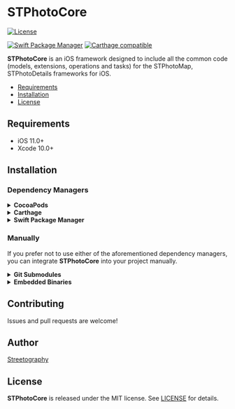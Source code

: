 # STPhotoCore

[![License](https://img.shields.io/badge/license-MIT-blue.svg)](https://github.com/mikelanza/st-photo-core-ios/blob/master/LICENSE)

[![Swift Package Manager](https://img.shields.io/badge/Swift%20Package%20Manager-compatible-brightgreen.svg)](https://github.com/apple/swift-package-manager)
[![Carthage compatible](https://img.shields.io/badge/Carthage-compatible-4BC51D.svg?style=flat)](https://github.com/Carthage/Carthage)

**STPhotoCore** is an iOS framework designed to include all the common code (models, extensions, operations and tasks) for the STPhotoMap, STPhotoDetails frameworks for iOS.

- [Requirements](#requirements)
- [Installation](#installation)
- [License](#license)

## Requirements

- iOS 11.0+
- Xcode 10.0+

## Installation

### Dependency Managers
<details>
  <summary><strong>CocoaPods</strong></summary>

[CocoaPods](http://cocoapods.org) is a dependency manager for Cocoa projects. You can install it with the following command:

```bash
$ gem install cocoapods
```

To integrate **STPhotoCore** into your Xcode project using CocoaPods, specify it in your `Podfile`:

```ruby
source 'https://github.com/CocoaPods/Specs.git'
platform :ios, '10.0'
use_frameworks!

pod 'STPhotoCore', '~> 0.1.4'
```

Then, run the following command:

```bash
$ pod install
```

</details>

<details>
  <summary><strong>Carthage</strong></summary>

[Carthage](https://github.com/Carthage/Carthage) is a decentralized dependency manager that automates the process of adding frameworks to your Cocoa application.

You can install Carthage with [Homebrew](http://brew.sh/) using the following command:

```bash
$ brew update
$ brew install carthage
```

To integrate **STPhotoCore** into your Xcode project using Carthage, specify it in your `Cartfile`:

```ogdl
github "mikelanza/st-photo-core-ios" ~> 0.1.4
```

</details>

<details>
  <summary><strong>Swift Package Manager</strong></summary>

To use **STPhotoCore** as a [Swift Package Manager](https://swift.org/package-manager/) package just add the following in your Package.swift file.

``` swift
// swift-tools-version:5.0

import PackageDescription

let package = Package(
    name: "HelloSTPhotoCore",
    dependencies: [
    .package(url: "https://github.com/mikelanza/st-photo-core-ios.git", .upToNextMajor(from: "0.1.4"))
    ],
    targets: [
        .target(name: "HelloSTPhotoCore", dependencies: ["STPhotoCore"])
    ]
)
```
</details>

### Manually

If you prefer not to use either of the aforementioned dependency managers, you can integrate **STPhotoCore** into your project manually.

<details>
  <summary><strong>Git Submodules</strong></summary><p>

- Open up Terminal, `cd` into your top-level project directory, and run the following command "if" your project is not initialized as a git repository:

```bash
$ git init
```

- Add **STPhotoCore** as a git [submodule](http://git-scm.com/docs/git-submodule) by running the following command:

```bash
$ git submodule add https://github.com/mikelanza/st-photo-core-ios.git
$ git submodule update --init --recursive
```

- Open the new `STPhotoCore` folder, and drag the `STPhotoCore.xcodeproj` into the Project Navigator of your application's Xcode project.

    > It should appear nested underneath your application's blue project icon. Whether it is above or below all the other Xcode groups does not matter.

- Select the `STPhotoCore.xcodeproj` in the Project Navigator and verify the deployment target matches that of your application target.
- Next, select your application project in the Project Navigator (blue project icon) to navigate to the target configuration window and select the application target under the "Targets" heading in the sidebar.
- In the tab bar at the top of that window, open the "General" panel.
- Click on the `+` button under the "Embedded Binaries" section.
- You will see two different `STPhotoCore.xcodeproj` folders each with two different versions of the `STPhotoCore.framework` nested inside a `Products` folder.

    > It does not matter which `Products` folder you choose from.

- Select the `STPhotoCore.framework`.

- And that's it!

> The `STPhotoCore.framework` is automagically added as a target dependency, linked framework and embedded framework in a copy files build phase which is all you need to build on the simulator and a device.

</p></details>

<details>
  <summary><strong>Embedded Binaries</strong></summary><p>

- Download the latest release from https://github.com/mikelanza/st-photo-core-ios/releases
- Next, select your application project in the Project Navigator (blue project icon) to navigate to the target configuration window and select the application target under the "Targets" heading in the sidebar.
- In the tab bar at the top of that window, open the "General" panel.
- Click on the `+` button under the "Embedded Binaries" section.
- Add the downloaded `STPhotoCore.framework`.
- And that's it!

</p></details>

## Contributing

Issues and pull requests are welcome!

## Author

[Streetography](https://streetography.com)

## License

**STPhotoCore** is released under the MIT license. See [LICENSE](https://github.com/mikelanza/st-photo-core-ios/blob/master/LICENSE) for details.

